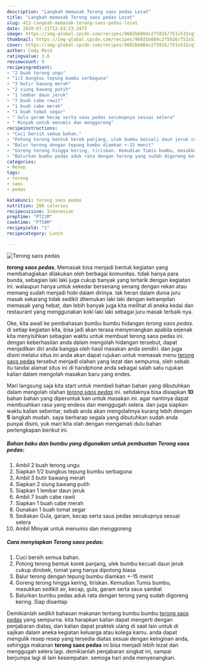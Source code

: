 ```yaml
---
description: "Langkah memasak Terong saos pedas Lezat"
title: "Langkah memasak Terong saos pedas Lezat"
slug: 413-langkah-memasak-terong-saos-pedas-lezat
date: 2020-07-21T12:43:23.247Z
image: https://img-global.cpcdn.com/recipes/9602bb084c2f5926/751x532cq70/terong-saos-pedas-foto-resep-utama.jpg
thumbnail: https://img-global.cpcdn.com/recipes/9602bb084c2f5926/751x532cq70/terong-saos-pedas-foto-resep-utama.jpg
cover: https://img-global.cpcdn.com/recipes/9602bb084c2f5926/751x532cq70/terong-saos-pedas-foto-resep-utama.jpg
author: Cody Reid
ratingvalue: 3.6
reviewcount: 9
recipeingredient:
- "2 buah terong ungu"
- "1/2 bungkus tepung bumbu serbaguna"
- "3 butir bawang merah"
- "2 siung bawang putih"
- "1 lembar daun jeruk"
- "7 buah cabe rawit"
- "1 buah cabe merah"
- "1 buah tomat segar"
- " Gula garam kecap serta saus pedas secukupnya sesuai selera"
- " Minyak untuk menumis dan menggoreng"
recipeinstructions:
- "Cuci bersih semua bahan."
- "Potong terong bentuk korek panjang, ulek bumbu kecuali daun jeruk cukup dirobek, tomat yang hanya dipotong biasa"
- "Balur terong dengan tepung bumbu diamkan +-15 menit"
- "Goreng terong hingga kering, tiriskan. Kemudian Tumis bumbu, masukkan sedikit air, kecap, gula, garam serta saus sambal"
- "Balurkan bumbu pedas aduk rata dengan terong yang sudah digoreng kering. Siap disantap"
categories:
- Resep
tags:
- terong
- saos
- pedas

katakunci: terong saos pedas 
nutrition: 208 calories
recipecuisine: Indonesian
preptime: "PT21M"
cooktime: "PT58M"
recipeyield: "1"
recipecategory: Lunch

---
```



![Terong saos pedas](https://img-global.cpcdn.com/recipes/9602bb084c2f5926/751x532cq70/terong-saos-pedas-foto-resep-utama.jpg)

<b><i>terong saos pedas</i></b>, Memasak bisa menjadi bentuk kegiatan yang membahagiakan dilakukan oleh berbagai komunitas. tidak hanya para bunda, sebagian laki laki juga cukup banyak yang tertarik dengan kegiatan ini. walaupun hanya untuk sekedar bersenang senang dengan rekan atau memang sudah menjadi hobi dalam dirinya. tak heran dalam dunia juru masak sekarang tidak sedikit ditemukan laki laki dengan ketrampilan memasak yang hebat, dan lebih banyak juga kita melihat di aneka kedai dan restaurant yang menggunakan koki laki laki sebagai juru masak terbaik nya.

Oke, kita awali ke pembahasan bumbu bumbu hidangan <i>terong saos pedas</i>. di setiap kegiatan kita, bisa jadi akan terasa menyenangkan apabila sejenak kita menyisihkan sebagian waktu untuk membuat terong saos pedas ini. dengan keberhasilan anda dalam mengolah hidangan tersebut, dapat menjadikan diri anda bangga oleh hasil masakan anda sendiri. dan juga disini melalui situs ini anda akan dapat rujukan untuk memasak menu <u>terong saos pedas</u> tersebut menjadi olahan yang lezat dan sempurna, oleh sebab itu tandai alamat situs ini di handphone anda sebagai salah satu rujukan kalian dalam mengolah masakan baru yang endes.




Mari langsung saja kita start untuk membeli bahan bahan yang dibutuhkan dalam mengolah olahan <u><i>terong saos pedas</i></u> ini. setidaknya bisa disiapkan <b>10</b> bahan bahan yang diperuntuk kan untuk masakan ini. agar nantinya dapat membuahkan rasa yang endess dan menggugah selera. dan juga siapkan waktu kalian sebentar, sebab anda akan mengolahnya kurang lebih dengan <b>5</b> langkah mudah. saya berharap segala yang dibutuhkan sudah anda punyai disini, yuk mari kita olah dengan mengamati dulu bahan perlengkapan berikut ini.

<!--inarticleads1-->

##### Bahan baku dan bumbu yang digunakan untuk pembuatan Terong saos pedas:

1. Ambil 2 buah terong ungu
1. Siapkan 1/2 bungkus tepung bumbu serbaguna
1. Ambil 3 butir bawang merah
1. Siapkan 2 siung bawang putih
1. Siapkan 1 lembar daun jeruk
1. Ambil 7 buah cabe rawit
1. Siapkan 1 buah cabe merah
1. Gunakan 1 buah tomat segar
1. Sediakan  Gula, garam, kecap serta saus pedas secukupnya sesuai selera
1. Ambil  Minyak untuk menumis dan menggoreng




<!--inarticleads2-->

##### Cara menyiapkan Terong saos pedas:

1. Cuci bersih semua bahan.
1. Potong terong bentuk korek panjang, ulek bumbu kecuali daun jeruk cukup dirobek, tomat yang hanya dipotong biasa
1. Balur terong dengan tepung bumbu diamkan +-15 menit
1. Goreng terong hingga kering, tiriskan. Kemudian Tumis bumbu, masukkan sedikit air, kecap, gula, garam serta saus sambal
1. Balurkan bumbu pedas aduk rata dengan terong yang sudah digoreng kering. Siap disantap




Demikianlah sedikit bahasan makanan tentang bumbu bumbu <u>terong saos pedas</u> yang sempurna. kita harapkan kalian dapat mengerti dengan penjabaran diatas, dan kalian dapat praktek ulang di saat lain untuk di sajikan dalam aneka kegiatan keluarga atau kolega kamu. anda dapat mengulik resep resep yang tersedia diatas sesuai dengan keinginan anda, sehingga makanan <b>terong saos pedas</b> ini bisa menjadi lebih lezat dan menggugah selera lagi. demikianlah penjabaran singkat ini, sampai berjumpa lagi di lain kesempatan. semoga hari anda menyenangkan.

